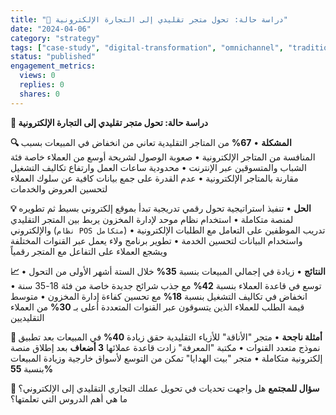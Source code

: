 ```yaml
---
title: "💼 دراسة حالة: تحول متجر تقليدي إلى التجارة الإلكترونية"
date: "2024-04-06"
category: "strategy"
tags: ["case-study", "digital-transformation", "omnichannel", "traditional-retail"]
status: "published"
engagement_metrics:
  views: 0
  replies: 0
  shares: 0
---
```


**💼 دراسة حالة: تحول متجر تقليدي إلى التجارة الإلكترونية**

**🔍 المشكلة**
• **67%** من المتاجر التقليدية تعاني من انخفاض في المبيعات بسبب المنافسة من المتاجر الإلكترونية
• صعوبة الوصول لشريحة أوسع من العملاء خاصة فئة الشباب والمتسوقين عبر الإنترنت
• محدودية ساعات العمل وارتفاع تكاليف التشغيل مقارنة بالمتاجر الإلكترونية
• عدم القدرة على جمع بيانات كافية عن سلوك العملاء لتحسين العروض والخدمات

**💡 الحل**
• تنفيذ استراتيجية تحول رقمي تدريجية تبدأ بموقع إلكتروني بسيط ثم تطويره لمنصة متكاملة
• استخدام نظام موحد لإدارة المخزون يربط بين المتجر التقليدي والإلكتروني (`نظام POS متكامل`)
• تدريب الموظفين على التعامل مع الطلبات الإلكترونية واستخدام البيانات لتحسين الخدمة
• تطوير برنامج ولاء يعمل عبر القنوات المختلفة ويشجع العملاء على التفاعل مع المتجر رقمياً

**📈 النتائج**
• زيادة في إجمالي المبيعات بنسبة **35%** خلال الستة أشهر الأولى من التحول
• توسع في قاعدة العملاء بنسبة **42%** مع جذب شرائح جديدة خاصة من فئة 18-35 سنة
• انخفاض في تكاليف التشغيل بنسبة **18%** مع تحسين كفاءة إدارة المخزون
• متوسط قيمة الطلب للعملاء الذين يتسوقون عبر القنوات المتعددة أعلى بـ **30%** من العملاء التقليديين

**🌟 أمثلة ناجحة**
• متجر "الأناقة" للأزياء التقليدية حقق زيادة **40%** في المبيعات بعد تطبيق نموذج متعدد القنوات
• مكتبة "المعرفة" زادت قاعدة عملائها **3 أضعاف** بعد إطلاق منصة إلكترونية متكاملة
• متجر "بيت الهدايا" تمكن من التوسع لأسواق خارجية وزيادة المبيعات بنسبة **55%**

**💭 سؤال للمجتمع**
هل واجهت تحديات في تحويل عملك التجاري التقليدي إلى الإلكتروني؟ ما هي أهم الدروس التي تعلمتها؟
